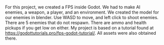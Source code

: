 For this project, we created a FPS inside Godot. We had to make AI enemies, a weapon, a player, and an environment. We created the model for our enemies in blender. Use WASD to move, and left click to shoot enemies. There are 5 enemies that do not respawn. There are ammo and health pickups if you get low on either. My project is based on a tutorial found at https://godottutorials.pro/fps-godot-tutorial/. All assets were also obtained there.

